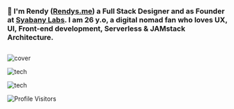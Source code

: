 
### 👋 I'm Rendy ([Rendys.me](https://Rendys.me)) a Full Stack Designer and as Founder at [Syabany Labs](https://syabany.com). I am 26 y.o, a digital nomad fan who loves UX, UI, Front-end development, Serverless & JAMstack Architecture.
##

![cover](https://github.com/rendysyabany/rendysyabany.github.io/blob/master/static/img/cover1.png?raw=true)

![tech](https://github.com/rendysyabany/rendysyabany.github.io/blob/master/static/img/stack.png?raw=true)

![tech](https://github.com/rendysyabany/rendysyabany.github.io/blob/master/static/img/shots.png?raw=true)

![Profile Visitors](https://visitor-badge.glitch.me/badge?page_id=rendysyabany.rendysyabany)
